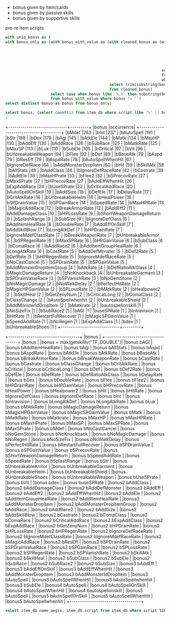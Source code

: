 - bonus given by item/cards
- bonus given by passive skills
- bonus given by supportive skills

pre-re item scripts
```sql
with uniq_bonus as (
with bonus_only as (with bonus_with_value as (with cleaned_bonus as (with scripts
                                                                              as (select trim(both E'\n' from unnest(string_to_array(replace(replace(script, 'bonus_script', ''), 'autobonus', ''), ';'))) as arr
                                                                                  from item_db
                                                                                  where script is not null
                                                                                    and script like '%bonus%'
                                                                                    and script not like '/*%')
                                                                     select substring(arr, position('bonus' in arr)) as bonus
                                                                     from scripts s
                                                                     where arr like '%bonus%')
                                              select trim(substring(bonus, position('bonus' in bonus) + 6)) as bonus
                                              from cleaned_bonus)
                    select case when bonus like '%,%' then substring(bonus, 0, position(',' in bonus)) else bonus end as bonus
                    from bonus_with_value where bonus != '')
select distinct bonus as bonus from bonus_only)

select bonus, (select count(1) from item_db where script like '%' || bonus || '%') as occurence from uniq_bonus order by occurrence desc
;
```

+-----------------------------+---------+
|bonus                        |occurrence|
+-----------------------------+---------+
|bMdef                        |263      |
|bInt                         |237      |
|bAutoSpell                   |191      |
|bStr                         |188      |
|bDex                         |179      |
|bAgi                         |145      |
|bAtkEle                      |144      |
|bMatk                        |134      |
|bMaxHP                       |130      |
|bAddEff                      |130      |
|bAddRace                     |126      |
|bSubRace                     |125      |
|bMatkRate                    |125      |
|bMaxSP                       |113      |
|bLuk                         |110      |
|bSubEle                      |105      |
|bCritical                    |97       |
|bVit                         |96       |
|bUnbreakableWeapon           |94       |
|bFlee                        |92       |
|bDef                         |89       |
|bBaseAtk                     |79       |
|bAspd                        |79       |
|bResEff                      |79       |
|bAspdRate                    |78       |
|bAutoSpellWhenHit            |67       |
|bIgnoreDefRace               |64       |
|bAddMonsterDropItem          |60       |
|bHit                         |59       |
|bSkillAtk                    |58       |
|bAllStats                    |48       |
|bAddClass                    |46       |
|bIgnoreDefRaceRate           |42       |
|bCastrate                    |39       |
|bAddEle                      |38       |
|bMaxHPrate                   |33       |
|bFlee2                       |32       |
|bSPrecovRate                 |27       |
|bMaxSPrate                   |27       |
|bHPrecovRate                 |27       |
|bAddEffWhenHit               |26       |
|bExpAddRace                  |24       |
|bUseSPrate                   |22       |
|bCriticalAddRace             |20       |
|bAutoSpellOnSkill            |19       |
|bAddSize                     |18       |
|bDefEle                      |17       |
|bDelayRate                   |17       |
|bCritAtkRate                 |16       |
|bUnbreakableHelm             |16       |
|bHealPower                   |16       |
|bSPDrainValue                |15       |
|bSPGainRace                  |14       |
|bSpeedRate                   |14       |
|bMaxHPRate                   |13       |
|bMagicAddRace                |12       |
|bBreakArmorRate              |12       |
|bAddEff2                     |11       |
|bAddDamageClass              |10       |
|bHPLossRate                  |9        |
|bShortWeaponDamageReturn     |9        |
|bSplashRange                 |9        |
|bSubSize                     |9        |
|bIgnoreDefClass              |8        |
|bAddItemHealRate             |8        |
|bDoubleRate                  |7        |
|bAddEffOnSkill               |7        |
|bAddSkillBlow                |7        |
|bLongAtkDef                  |7        |
|bHPDrainRate                 |7        |
|bIgnoreMdefClassRate         |7        |
|bBreakWeaponRate             |7        |
|bUnbreakableArmor            |6        |
|bSPRegenRate                 |6        |
|bMaxSPRate                   |6        |
|bHPGainValue                 |6        |
|bSubClass                    |6        |
|bComaRace                    |6        |
|bAddRace2                    |6        |
|bAddItemGroupHealRate        |6        |
|bLongAtkRate                 |6        |
|bCastRate                    |5        |
|bAddDefMonster               |5        |
|bDef2Rate                    |5        |
|bDefRate                     |5        |
|bHPRegenRate                 |5        |
|bIgnoreMdefRaceRate          |5        |
|bNoCastCancel                |5        |
|bSPDrainRate                 |5        |
|bSPGainValue                 |5        |
|bAddMonsterDropItemGroup     |4        |
|bAtkRate                     |4        |
|bDefRatioAtkClass            |4        |
|bMagicDamageReturn           |4        |
|bNoKnockback                 |4        |
|bUnbreakableGarment          |3        |
|bSPDrainValueRace            |3        |
|bSPVanishRate                |3        |
|bNoGemStone                  |2        |
|bNoMagicDamage               |2        |
|bNoWalkDelay                 |2        |
|bPerfectHitRate              |2        |
|bMagicHPGainValue            |2        |
|bSPLossRate                  |2        |
|bMAtkRate                    |2        |
|bHealpower2                  |2        |
|bSkillHeal                   |2        |
|bGetZenyNum                  |2        |
|bCriticalLong                |2        |
|bComaClass                   |2        |
|bClassChange                 |2        |
|bAutoSpellwhenhit            |2        |
|bUnbreakableShield           |2        |
|bAddMonsterIdDropItem        |2        |
|bMatkrate                    |2        |
|bautospellonskill            |1        |
|bNoSizeFix                   |1        |
|bSubRace2                    |1        |
|bAGI                         |1        |
|buseSPRate                   |1        |
|bIntravision                 |1        |
|bHitRate                     |1        |
|bRestartFullRecover          |1        |
|bMagicSPGainValue            |1        |
|bSpeedAddRate                |1        |
|bNoRegen                     |1        |
|bExpAddClass                 |1        |
|bdex                         |1        |
|bUnbreakableShoes            |1        |
+-----------------------------+---------+

+-----------------------------------+
|bonus                              |
+-----------------------------------+
|bonus                              |
|bonus = max(getskilllv("TF_DOUBLE")|
|bonus bAGI                         |
|bonus bAddItemHealRate             |
|bonus bAgi                         |
|bonus bAllStats                    |
|bonus bAspd                        |
|bonus bAspdRate                    |
|bonus bAtkEle                      |
|bonus bAtkRate                     |
|bonus bBaseAtk                     |
|bonus bBreakArmorRate              |
|bonus bBreakWeaponRate             |
|bonus bCastRate                    |
|bonus bCastrate                    |
|bonus bClassChange                 |
|bonus bCritAtkRate                 |
|bonus bCritical                    |
|bonus bCriticalLong                |
|bonus bDef                         |
|bonus bDef2Rate                    |
|bonus bDefEle                      |
|bonus bDefRate                     |
|bonus bDefRatioAtkClass            |
|bonus bDelayRate                   |
|bonus bDex                         |
|bonus bDoubleRate                  |
|bonus bFlee                        |
|bonus bFlee2                       |
|bonus bHPDrainRate                 |
|bonus bHPGainValue                 |
|bonus bHPrecovRate                 |
|bonus bHealPower                   |
|bonus bHealpower2                  |
|bonus bHit                         |
|bonus bHitRate                     |
|bonus bIgnoreDefClass              |
|bonus bIgnoreDefRace               |
|bonus bInt                         |
|bonus bIntravision                 |
|bonus bLongAtkDef                  |
|bonus bLongAtkRate                 |
|bonus bLuk                         |
|bonus bMAtkRate                    |
|bonus bMagicDamageReturn           |
|bonus bMagicHPGainValue            |
|bonus bMagicSPGainValue            |
|bonus bMatk                        |
|bonus bMatkRate                    |
|bonus bMatkrate                    |
|bonus bMaxHP                       |
|bonus bMaxHPRate                   |
|bonus bMaxHPrate                   |
|bonus bMaxSP                       |
|bonus bMaxSPRate                   |
|bonus bMaxSPrate                   |
|bonus bMdef                        |
|bonus bNoCastCancel                |
|bonus bNoGemStone                  |
|bonus bNoKnockback                 |
|bonus bNoMagicDamage               |
|bonus bNoRegen                     |
|bonus bNoSizeFix                   |
|bonus bNoWalkDelay                 |
|bonus bPerfectHitRate              |
|bonus bRestartFullRecover          |
|bonus bSPDrainValue                |
|bonus bSPGainValue                 |
|bonus bSPrecovRate                 |
|bonus bShortWeaponDamageReturn     |
|bonus bSpeedAddRate                |
|bonus bSpeedRate                   |
|bonus bSplashRange                 |
|bonus bStr                         |
|bonus bUnbreakableArmor            |
|bonus bUnbreakableGarment          |
|bonus bUnbreakableHelm             |
|bonus bUnbreakableShield           |
|bonus bUnbreakableShoes            |
|bonus bUnbreakableWeapon           |
|bonus bUseSPrate                   |
|bonus bVit                         |
|bonus bdex                         |
|bonus buseSPRate                   |
|bonus2 bAddClass                   |
|bonus2 bAddDamageClass             |
|bonus2 bAddDefMonster              |
|bonus2 bAddEff                     |
|bonus2 bAddEff2                    |
|bonus2 bAddEffWhenHit              |
|bonus2 bAddEle                     |
|bonus2 bAddItemGroupHealRate       |
|bonus2 bAddItemHealRate            |
|bonus2 bAddMonsterDropItem         |
|bonus2 bAddMonsterDropItemGroup    |
|bonus2 bAddRace                    |
|bonus2 bAddRace2                   |
|bonus2 bAddSize                    |
|bonus2 bAddSkillBlow               |
|bonus2 bCastrate                   |
|bonus2 bComaClass                  |
|bonus2 bComaRace                   |
|bonus2 bCriticalAddRace            |
|bonus2 bExpAddClass                |
|bonus2 bExpAddRace                 |
|bonus2 bGetZenyNum                 |
|bonus2 bHPDrainRate                |
|bonus2 bHPLossRate                 |
|bonus2 bHPRegenRate                |
|bonus2 bIgnoreDefRaceRate          |
|bonus2 bIgnoreMdefClassRate        |
|bonus2 bIgnoreMdefRaceRate         |
|bonus2 bMagicAddRace               |
|bonus2 bResEff                     |
|bonus2 bSPDrainRate                |
|bonus2 bSPDrainValueRace           |
|bonus2 bSPGainRace                 |
|bonus2 bSPLossRate                 |
|bonus2 bSPRegenRate                |
|bonus2 bSPVanishRate               |
|bonus2 bSkillAtk                   |
|bonus2 bSkillHeal                  |
|bonus2 bSubClass                   |
|bonus2 bSubEle                     |
|bonus2 bSubRace                    |
|bonus2 bSubRace2                   |
|bonus2 bSubSize                    |
|bonus3 bAddEff                     |
|bonus3 bAddEffOnSkill              |
|bonus3 bAddEffWhenHit              |
|bonus3 bAddMonsterDropItem         |
|bonus3 bAddMonsterIdDropItem       |
|bonus3 bAutoSpell                  |
|bonus3 bAutoSpellWhenHit           |
|bonus3 bAutoSpellwhenhit           |
|bonus3 bSubEle                     |
|bonus4 bAutoSpell                  |
|bonus4 bAutoSpellOnSkill           |
|bonus4 bAutoSpellWhenHit           |
|bonus4 bautospellonskill           |
|bonus5 bAutoSpell                  |
|bonus5 bAutoSpellOnSkill           |
|bonus5 bAutoSpellWhenHit           |
|bonus5 bAutoSpellwhenhit           |
+-----------------------------------+


```sql
select item_db.name_aegis, item_db.script from item_db where script like '%(%';
```
